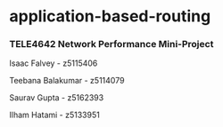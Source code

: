 # application-based-routing
### TELE4642 Network Performance Mini-Project

Isaac Falvey - z5115406

Teebana Balakumar - z5114079

Saurav Gupta - z5162393

Ilham Hatami - z5133951